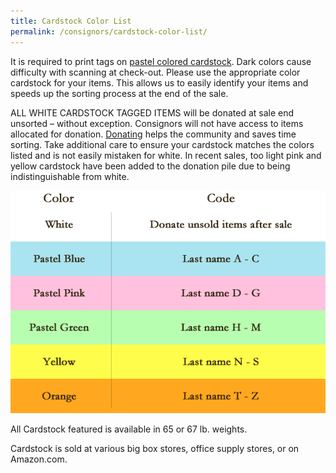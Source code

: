 ```yaml
---
title: Cardstock Color List
permalink: /consignors/cardstock-color-list/
---
```


It is required to print tags on <span style="text-decoration: underline;">pastel colored cardstock</span>. Dark colors cause difficulty with scanning at check-out. Please use the appropriate color cardstock for your items. This allows us to easily identify your items and speeds up the sorting process at the end of the sale.

ALL WHITE CARDSTOCK TAGGED ITEMS will be donated at sale end unsorted – without exception. Consignors will not have access to items allocated for donation. [Donating](http://www.boutiqueforaweek.net/consignors/donating-unsold-items/) helps the community and saves time sorting. Take additional care to ensure your cardstock matches the colors listed and is not easily mistaken for white. In recent sales, too light pink and yellow cardstock have been added to the donation pile due to being indistinguishable from white.

![Color Codes](/img/color_codes.png)

All Cardstock featured is available in 65 or 67 lb. weights.

Cardstock is sold at various big box stores, office supply stores, or on Amazon.com.

